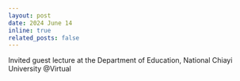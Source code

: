 ```yaml
---
layout: post
date: 2024 June 14
inline: true
related_posts: false
---
```


Invited guest lecture at the Department of Education, National Chiayi University @Virtual